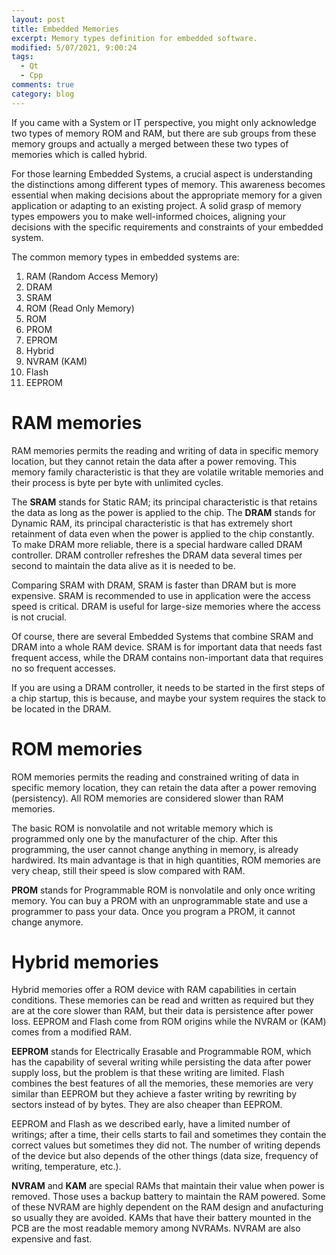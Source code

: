 ```yaml
---
layout: post
title: Embedded Memories
excerpt: Memory types definition for embedded software.
modified: 5/07/2021, 9:00:24
tags:
  - Qt
  - Cpp
comments: true
category: blog
---
```

If you came with a System or IT perspective, you might only acknowledge two types of memory ROM and RAM, but there are sub groups from these memory groups and actually a merged between these two types of memories which is called hybrid.

For those learning Embedded Systems, a crucial aspect is understanding the distinctions among different types of memory. This awareness becomes essential when making decisions about the appropriate memory for a given application or adapting to an existing project. A solid grasp of memory types empowers you to make well-informed choices, aligning your decisions with the specific requirements and constraints of your embedded system.

The common memory types in embedded systems are:
1. RAM (Random Access Memory)
  1. DRAM
  2. SRAM
2. ROM (Read Only Memory)
  1. ROM
  2. PROM
  3. EPROM
3. Hybrid
  1. NVRAM (KAM)
  2. Flash
  3. EEPROM

# RAM memories
RAM memories permits the reading and writing of data in specific memory location, but they cannot retain the data after a power removing. This memory family characteristic is that they are volatile writable memories and their process is byte per byte with unlimited cycles.

The **SRAM** stands for Static RAM; its principal characteristic is that retains the data as long as the power is applied to the chip. The **DRAM** stands for Dynamic RAM, its principal characteristic is that has extremely short retainment of data even when the power is applied to the chip constantly. To make DRAM more reliable, there is a special hardware called DRAM controller. DRAM controller refreshes the DRAM data several times per second to maintain the data alive as it is needed to be.

Comparing SRAM with DRAM, SRAM is faster than DRAM but is more expensive. SRAM is recommended to use in application were the access speed is critical. DRAM is useful for large-size memories where the access is not crucial.

Of course, there are several Embedded Systems that combine SRAM and DRAM into a whole RAM device. SRAM is for important data that needs fast frequent access, while the DRAM contains non-important data that requires no so frequent accesses.

If you are using a DRAM controller, it needs to be started in the first steps of a chip startup, this is because, and maybe your system requires the stack to be located in the DRAM.

# ROM memories
ROM memories permits the reading and constrained writing of data in specific memory location, they can retain the data after a power removing (persistency). All ROM memories are considered slower than RAM memories.

The basic ROM is nonvolatile and not writable memory which is programmed only one by the manufacturer of the chip. After this programming, the user cannot change anything in memory, is already hardwired. Its main advantage is that in high quantities, ROM memories are very cheap, still their speed is slow compared with RAM.

**PROM** stands for Programmable ROM is nonvolatile and only once writing memory. You can buy a PROM with an unprogrammable state and use a programmer to pass your data. Once you program a PROM, it cannot change anymore.

# Hybrid memories
Hybrid memories offer a ROM device with RAM capabilities in certain conditions. These memories can be read and written as required but they are at the core slower than RAM, but their data is persistence after power loss. EEPROM and Flash come from ROM origins while the NVRAM or (KAM) comes from a modified RAM.

**EEPROM** stands for Electrically Erasable and Programmable ROM, which has the capability of several writing while persisting the data after power supply loss, but the problem is that these writing are limited.
Flash combines the best features of all the memories, these memories are very similar than EEPROM but they achieve a faster writing by rewriting by sectors instead of by bytes. They are also cheaper than EEPROM.

EEPROM and Flash as we described early, have a limited number of writings; after a time, their cells starts to fail and sometimes they contain the correct values but sometimes they did not. The number of writing depends of the device but also depends of the other things (data size, frequency of writing, temperature, etc.).

**NVRAM** and **KAM** are special RAMs that maintain their value when power is removed. Those uses a backup battery to maintain the RAM powered. Some of these NVRAM are highly dependent on the RAM design and  anufacturing so usually they are avoided. KAMs that have their battery mounted in the PCB are the most readable memory among NVRAMs. NVRAM are also expensive and fast.
